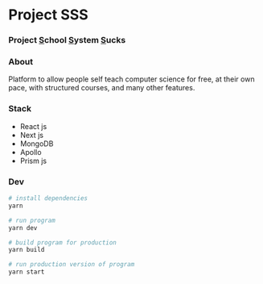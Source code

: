 # Project SSS

### Project <u>S</u>chool <u>S</u>ystem <u>S</u>ucks

### About

Platform to allow people self teach computer science for free, at their own pace, with structured courses, and many other features.

### Stack

-   React js
-   Next js
-   MongoDB
-   Apollo
-   Prism js

### Dev

```zsh
# install dependencies
yarn

# run program
yarn dev

# build program for production
yarn build

# run production version of program
yarn start
```
